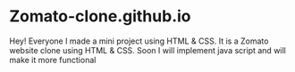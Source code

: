 # Zomato-clone.github.io
Hey! Everyone I made a mini project using HTML &amp; CSS. It is a Zomato website clone using HTML &amp; CSS. Soon I will implement java script and will  make it more functional 
